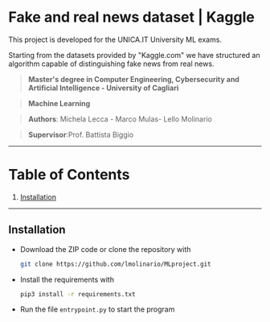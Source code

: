 # Fake and real news dataset | Kaggle

This project is developed for the UNICA.IT University ML exams. 

Starting from the datasets provided by "Kaggle.com" we have structured an algorithm capable of distinguishing fake news from real news.



> **Master's degree in Computer Engineering, Cybersecurity and Artificial Intelligence - University of Cagliari**

> **Machine Learning**

> **Authors**: Michela Lecca - Marco Mulas- Lello Molinario

> **Supervisor**:Prof. Battista Biggio 

***
# Table of Contents
1. [Installation](#installation)

***

## Installation

- Download the ZIP code or clone the repository with
  ```bash
  git clone https://github.com/lmolinario/MLproject.git
  ```
- Install the requirements with

  ```bash
  pip3 install -r requirements.txt
  ```
- Run the file `entrypoint.py` to start the program